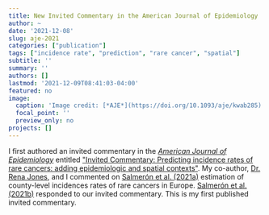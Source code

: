 ```yaml
---
title: New Invited Commentary in the American Journal of Epidemiology
author: ~
date: '2021-12-08'
slug: aje-2021
categories: ["publication"]
tags: ["incidence rate", "prediction", "rare cancer", "spatial"]
subtitle: ''
summary: ''
authors: []
lastmod: '2021-12-09T08:41:03-04:00'
featured: no
image:
  caption: 'Image credit: [*AJE*](https://doi.org/10.1093/aje/kwab285)'
  focal_point: ''
  preview_only: no
projects: []
---
```


I first authored an invited commentary in the [*American Journal of Epidemiology*](https://academic.oup.com/aje) entitled ["Invited Commentary: Predicting incidence rates of rare cancers: adding epidemiologic and spatial contexts"](https://doi.org/10.1093/aje/kwab285). My co-author, [Dr. Rena Jones](https://orcid.org/0000-0003-1294-1679), and I commented on [Salmerón et al. (2021a)](https://doi.org/10.1093/aje/kwab262) estimation of county-level incidences rates of rare cancers in Europe. [Salmerón et al. (2021b)](https://doi.org/10.1093/aje/kwab286) responded to our invited commentary. This is my first published invited commentary.
